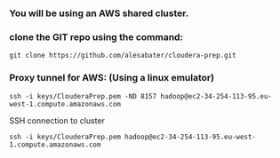 ### You will be using an AWS shared cluster.

### clone the GIT repo using the command:

`git clone https://github.com/alesabater/cloudera-prep.git`

### Proxy tunnel for AWS: (Using a linux emulator)

`ssh -i keys/ClouderaPrep.pem -ND 8157 hadoop@ec2-34-254-113-95.eu-west-1.compute.amazonaws.com`

SSH connection to cluster

`ssh -i keys/ClouderaPrep.pem hadoop@ec2-34-254-113-95.eu-west-1.compute.amazonaws.com`


